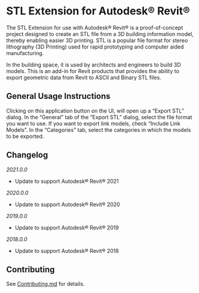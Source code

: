 ﻿STL Extension for Autodesk® Revit®
===========

The STL Extension for use with Autodesk® Revit® is a proof-of-concept project designed to create an STL file from a 3D building information model, thereby enabling easier 3D printing. STL is a popular file format for stereo lithography (3D Printing) used for rapid prototyping and computer aided manufacturing.
 
In the building space, it is used by architects and engineers to build 3D models. This is an add-in for Revit products that provides the ability to export geometric data from Revit to ASCII and Binary STL files.

## General Usage Instructions
Clicking on this application button on the UI, will open up a “Export STL” dialog. In the “General” tab of the “Export STL” dialog, select the file format you want to use. If you want to export link models, check “Include Link Models”. In the “Categories” tab, select the categories in which the models to be exported.

## Changelog
*2021.0.0*
- Update to support Autodesk® Revit® 2021

*2020.0.0*
- Update to support Autodesk® Revit® 2020

*2019.0.0*
- Update to support Autodesk® Revit® 2019

*2018.0.0*
- Update to support Autodesk® Revit® 2018

## Contributing
See [Contributing.md](Contributing.md) for details.
